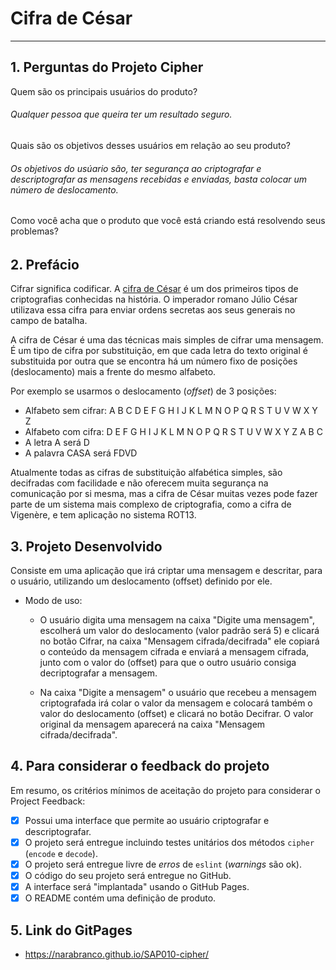 # Cifra de César
***
## 1. Perguntas do Projeto Cipher
Quem são os principais usuários do produto?
###### Qualquer pessoa que queira ter um resultado seguro.
Quais são os objetivos desses usuários em relação ao seu produto?
###### Os objetivos do usúario são, ter segurança ao criptografar e descriptografar as mensagens recebidas e enviadas, basta colocar um número de deslocamento.
Como você acha que o produto que você está criando está resolvendo seus problemas?
###### 

## 2. Prefácio

Cifrar significa codificar. A [cifra de César](https://pt.wikipedia.org/wiki/Cifra_de_C%C3%A9sar)
é um dos primeiros tipos de criptografias conhecidas na história.
O imperador romano Júlio César utilizava essa cifra para enviar
ordens secretas aos seus generais no campo de batalha.

A cifra de César é uma das técnicas mais simples de cifrar uma mensagem. É um
tipo de cifra por substituição, em que cada letra do texto original é
substituida por outra que se encontra há um número fixo de posições
(deslocamento) mais a frente do mesmo alfabeto.

Por exemplo se usarmos o deslocamento (_offset_) de 3 posições:

* Alfabeto sem cifrar: A B C D E F G H I J K L M N O P Q R S T U V W X Y Z
* Alfabeto com cifra:  D E F G H I J K L M N O P Q R S T U V W X Y Z A B C
* A letra A será D
* A palavra CASA será FDVD

Atualmente todas as cifras de substituição alfabética simples, são decifradas
com facilidade e não oferecem muita segurança na comunicação por si mesma,
mas a cifra de César muitas vezes pode fazer parte de um sistema
mais complexo de criptografia, como
a cifra de Vigenère, e tem aplicação no sistema ROT13.

## 3. Projeto Desenvolvido

Consiste em uma aplicação que irá criptar uma mensagem e descritar, para o usuário, utilizando um deslocamento (offset) definido por ele.

- Modo de uso:
    * O usuário digita uma mensagem na caixa "Digite uma mensagem", escolherá um valor do deslocamento (valor padrão será 5) e clicará no botão Cifrar, na caixa "Mensagem cifrada/decifrada" ele copiará o conteúdo da mensagem cifrada e enviará a mensagem cifrada, junto com o valor do (offset) para que o outro usuário consiga decriptografar a mensagem.

    * Na caixa "Digite a mensagem" o usuário que recebeu a mensagem criptografada irá colar o valor da mensagem e colocará também o valor do deslocamento (offset) e clicará no botão Decifrar. O valor original da mensagem aparecerá na caixa "Mensagem cifrada/decifrada".

## 4. Para considerar o feedback do projeto

Em resumo, os critérios mínimos de aceitação do projeto para considerar o
Project Feedback:

* [x] Possui uma interface que permite ao usuário criptografar e
  descriptografar.
* [x] O projeto será entregue incluindo testes unitários dos métodos `cipher`
  (`encode` e `decode`).
* [x] O projeto será entregue livre de _erros_ de `eslint` (_warnings_ são ok).
* [x] O código do seu projeto será entregue no GitHub.
* [x] A interface será "implantada" usando o GitHub Pages.
* [x] O README contém uma definição de produto.

## 5. Link do GitPages
* https://narabranco.github.io/SAP010-cipher/